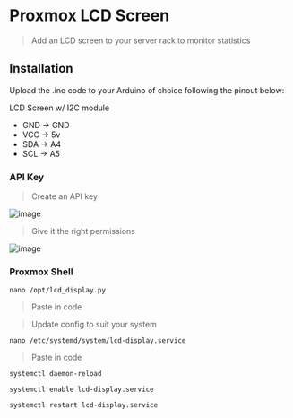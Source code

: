 # Proxmox LCD Screen
> Add an LCD screen to your server rack to monitor statistics

## Installation

Upload the .ino code to your Arduino of choice following the pinout below:

LCD Screen w/ I2C module
- GND -> GND
- VCC -> 5v
- SDA -> A4
- SCL -> A5

### API Key
> Create an API key

![image](https://github.com/user-attachments/assets/a4dc50cf-ff87-4f19-959c-c120a3d048d3)

> Give it the right permissions

![image](https://github.com/user-attachments/assets/eef52c7c-dc3e-43fc-91a0-e53795753634)


### Proxmox Shell

`nano /opt/lcd_display.py` 
> Paste in code

> Update config to suit your system

`nano /etc/systemd/system/lcd-display.service`
> Paste in code

`systemctl daemon-reload`

`systemctl enable lcd-display.service`

`systemctl restart lcd-display.service`
